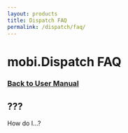 ```yaml
---
layout: products
title: Dispatch FAQ
permalink: /dispatch/faq/
---
```


# mobi.Dispatch FAQ

### [Back to User Manual](/dispatch/)

## ???

How do I...?